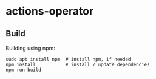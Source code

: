 # actions-operator

## Build

Building using npm:

```
sudo apt install npm  # install npm, if needed
npm install           # install / update dependencies
npm run build
```
